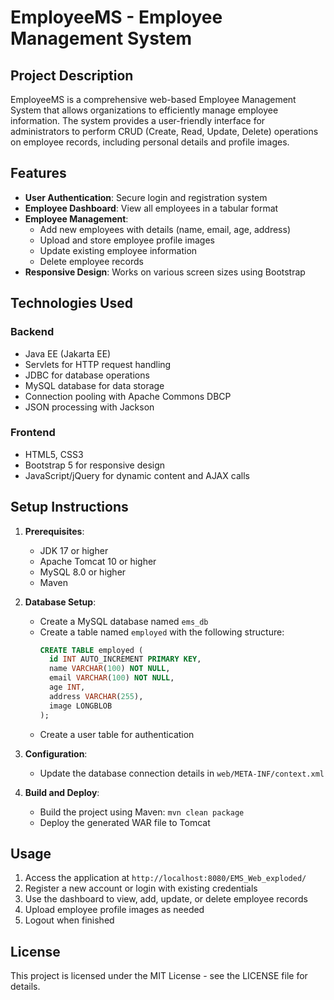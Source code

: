 # EmployeeMS - Employee Management System
<!-- Repository Name: EmployeeMS -->

## Project Description
EmployeeMS is a comprehensive web-based Employee Management System that allows organizations to efficiently manage employee information. The system provides a user-friendly interface for administrators to perform CRUD (Create, Read, Update, Delete) operations on employee records, including personal details and profile images.

## Features
- **User Authentication**: Secure login and registration system
- **Employee Dashboard**: View all employees in a tabular format
- **Employee Management**:
  - Add new employees with details (name, email, age, address)
  - Upload and store employee profile images
  - Update existing employee information
  - Delete employee records
- **Responsive Design**: Works on various screen sizes using Bootstrap

## Technologies Used
### Backend
- Java EE (Jakarta EE)
- Servlets for HTTP request handling
- JDBC for database operations
- MySQL database for data storage
- Connection pooling with Apache Commons DBCP
- JSON processing with Jackson

### Frontend
- HTML5, CSS3
- Bootstrap 5 for responsive design
- JavaScript/jQuery for dynamic content and AJAX calls

## Setup Instructions
1. **Prerequisites**:
   - JDK 17 or higher
   - Apache Tomcat 10 or higher
   - MySQL 8.0 or higher
   - Maven

2. **Database Setup**:
   - Create a MySQL database named `ems_db`
   - Create a table named `employed` with the following structure:
     ```sql
     CREATE TABLE employed (
       id INT AUTO_INCREMENT PRIMARY KEY,
       name VARCHAR(100) NOT NULL,
       email VARCHAR(100) NOT NULL,
       age INT,
       address VARCHAR(255),
       image LONGBLOB
     );
     ```
   - Create a user table for authentication

3. **Configuration**:
   - Update the database connection details in `web/META-INF/context.xml`

4. **Build and Deploy**:
   - Build the project using Maven: `mvn clean package`
   - Deploy the generated WAR file to Tomcat

## Usage
1. Access the application at `http://localhost:8080/EMS_Web_exploded/`
2. Register a new account or login with existing credentials
3. Use the dashboard to view, add, update, or delete employee records
4. Upload employee profile images as needed
5. Logout when finished

## License
This project is licensed under the MIT License - see the LICENSE file for details.